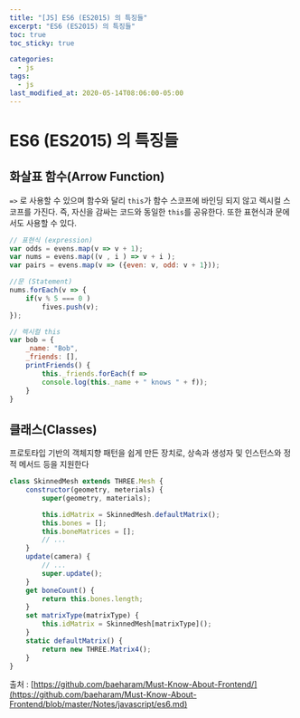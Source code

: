 ```yaml
---
title: "[JS] ES6 (ES2015) 의 특징들"
excerpt: "ES6 (ES2015) 의 특징들"
toc: true
toc_sticky: true

categories:
  - js
tags:
  - js
last_modified_at: 2020-05-14T08:06:00-05:00
---
```


# ES6 (ES2015) 의 특징들

## 화살표 함수(Arrow Function)

`=>` 로 사용할 수 있으며 함수와 달리 `this`가 함수 스코프에 바인딩 되지 않고 렉시컬 스코프를 가진다. 즉, 자신을 감싸는 코드와 동일한 `this`를 공유한다. 또한 표현식과 문에서도 사용할 수 있다.

```js
// 표현식 (expression)
var odds = evens.map(v => v + 1);
var nums = evens.map((v , i ) => v + i );
var pairs = evens.map(v => ({even: v, odd: v + 1}));

//문 (Statement)
nums.forEach(v => {
    if(v % 5 === 0 )
        fives.push(v);
});

// 렉시컬 this
var bob = {
    _name: "Bob",
    _friends: [],
    printFriends() {
        this._friends.forEach(f => 
        console.log(this._name + " knows " + f));
    }
}

```


## 클래스(Classes)

프로토타입 기반의 객체지향 패턴을 쉽게 만든 장치로, 상속과 생성자 및 인스턴스와 정적 메서드 등을 지원한다


```js
class SkinnedMesh extends THREE.Mesh {
    constructor(geometry, meterials) {
        super(geometry, materials);

        this.idMatrix = SkinnedMesh.defaultMatrix();
        this.bones = [];
        this.boneMatrices = [];
        // ...
    }
    update(camera) {
        // ...
        super.update();
    }
    get boneCount() {
        return this.bones.length;
    }
    set matrixType(matrixType) {
        this.idMatrix = SkinnedMesh[matrixType]();
    }
    static defaultMatrix() {
        return new THREE.Matrix4();
    }
}

```



출처 : [https://github.com/baeharam/Must-Know-About-Frontend/](https://github.com/baeharam/Must-Know-About-Frontend/blob/master/Notes/javascript/es6.md)